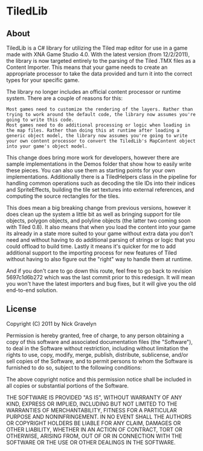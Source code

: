 # TiledLib

## About

TiledLib is a C# library for utilizing the Tiled map editor for use in a game made with XNA Game Studio 4.0. With the latest version (from 12/2/2011), the library is now targeted entirely to the parsing of the Tiled .TMX files as a Content Importer. This means that your game needs to create an appropriate processor to take the data provided and turn it into the correct types for your specific game.

The library no longer includes an official content processor or runtime system. There are a couple of reasons for this:

    Most games need to customize the rendering of the layers. Rather than trying to work around the default code, the library now assumes you're going to write this code.
    Most games need to do additional processing or logic when loading in the map files. Rather than doing this at runtime after loading a generic object model, the library now assumes you're going to write your own content processor to convert the TiledLib's MapContent object into your game's object model.

This change does bring more work for developers, however there are sample implementations in the Demos folder that show how to easily write these pieces. You can also use them as starting points for your own implementations. Additionally there is a TiledHelpers class in the pipeline for handling common operations such as decoding the tile IDs into their indices and SpriteEffects, building the tile set textures into external references, and computing the source rectangles for the tiles.

This does mean a big breaking change from previous versions, however it does clean up the system a little bit as well as bringing support for tile objects, polygon objects, and polyline objects (the latter two coming soon with Tiled 0.8). It also means that when you load the content into your game its already in a state more suited to your game without extra data you don't need and without having to do additional parsing of strings or logic that you could offload to build time. Lastly it means it's quicker for me to add additional support to the importing process for new features of Tiled without having to also figure out the "right" way to handle them at runtime.

And if you don't care to go down this route, feel free to go back to revision 5697c1d6b272 which was the last commit prior to this redesign. It will mean you won't have the latest importers and bug fixes, but it will give you the old end-to-end solution.

## License

Copyright (C) 2011 by Nick Gravelyn

Permission is hereby granted, free of charge, to any person obtaining a copy of this software and associated documentation files (the "Software"), to deal in the Software without restriction, including without limitation the rights to use, copy, modify, merge, publish, distribute, sublicense, and/or sell copies of the Software, and to permit persons to whom the Software is furnished to do so, subject to the following conditions:

The above copyright notice and this permission notice shall be included in all copies or substantial portions of the Software.

THE SOFTWARE IS PROVIDED "AS IS", WITHOUT WARRANTY OF ANY KIND, EXPRESS OR IMPLIED, INCLUDING BUT NOT LIMITED TO THE WARRANTIES OF MERCHANTABILITY, FITNESS FOR A PARTICULAR PURPOSE AND NONINFRINGEMENT. IN NO EVENT SHALL THE AUTHORS OR COPYRIGHT HOLDERS BE LIABLE FOR ANY CLAIM, DAMAGES OR OTHER LIABILITY, WHETHER IN AN ACTION OF CONTRACT, TORT OR OTHERWISE, ARISING FROM, OUT OF OR IN CONNECTION WITH THE SOFTWARE OR THE USE OR OTHER DEALINGS IN THE SOFTWARE.